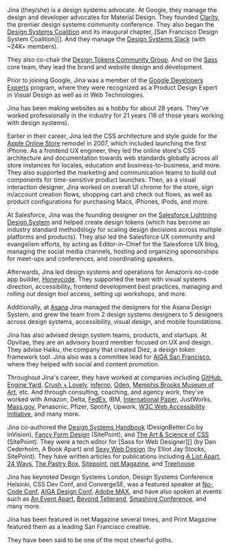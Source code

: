 Jina (they/she) is a design systems advocate. At Google, they manage the design and developer advocates for Material Design. They founded [Clarity][], the premier design systems community conference. They also began the [Design Systems Coalition][] and its inaugural chapter, [San Francisco Design System Coalition][]. And they manage the [Design Systems Slack][] (with ~24K+ members).

They also co-chair the [Design Tokens Community Group][]. And on the [Sass][] core team, they lead the brand and website design and development.

Prior to joining Google, Jina was a member of the [Google Developers Experts][] program, where they were recognized as a Product Design Expert in Visual Design as well as in Web Technologies.

Jina has been making websites as a hobby for about 28 years. They've worked professionally in the industry for 21 years (18 of those years working with design systems).

Earlier in their career, Jina led the CSS architecture and style guide for the [Apple Online Store][] remodel in 2007, which included launching the first iPhone. As a frontend UX engineer, they led the online store's CSS architecture and documentation towards web standards globally across all store instances for locales, education and business-to-business, and more. They also supported the marketing and communication teams to build out components for time-sensitive product launches. Then, as a visual interaction designer, Jina worked on overall UI chrome for the store, sign in/account creation flows, shopping cart and check out flows, as well as product configurations for purchasing Macs, iPhones, iPods, and more.

At Salesforce, Jina was the founding designer on the [Salesforce Lightning Design System][] and helped create design tokens (which has become an industry standard methodology for scaling design decisions across multiple platforms and products). They also led the Salesforce UX community and evangelism efforts, by acting as Editor-in-Chief for the Salesforce UX blog, managing the social media channels, hosting and organizing sponsorships for meet-ups and conferences, and coordinating speakers.

Afterwards, Jina led design systems and operations for Amazon’s no-code app builder, [Honeycode][]. They supported the team with visual systems direction, accessibility, frontend development best practices, managing and rolling out design tool access, setting up workshops, and more.

Additionally, at [Asana][] Jina managed the designers for the Asana Design System, and grew the team from 2 design systems designers to 5 designers across design systems, accessibility, visual design, and mobile foundations.

Jina has also advised design system teams, products, and startups. At Opvitae, they are an advisory board member focused on UX and design. They advise Haiku, the company that created Diez, a design token framework tool. Jina also was a committee lead for [AIGA San Francisco][], where they helped with social and content promotion.

Throughout Jina's career, they have worked at companies including [GitHub][], [Engine Yard][], [Crush + Lovely][], [inferno][], [Oden][], [Memphis Brooks Museum of Art][], etc. And through consulting, coaching, and agency work, they've worked with Amazon, Delta, [FedEx][], IBM, [International Paper][], JustWorks, [Mass.gov][], Panasonic, Pfizer, Spotify, Upwork, [W3C Web Accessibility Initiative][], and many more.

Jina co-authored the [Design Systems Handbook][] (DesignBetter.Co by InVision), [Fancy Form Design][] (SitePoint), and [The Art & Science of CSS][] (SitePoint). They were a tech editor for [Sass for Web Designer][] (by Dan Cederholm, A Book Apart) and [Sexy Web Design][] (by Elliot Jay Stocks, SitePoint). They have written articles for publications including [A List Apart][], [24 Ways][], [The Pastry Box][], [Sitepoint][], [net Magazine][], and [Treehouse][].

Jina has keynoted Design Systems London, Design Systems Conference Helsinki, CSS Dev Conf, and ConvergeSE, was a featured speaker at [No-Code Conf][], [AIGA Design Conf][], [Adobe MAX][], and have also spoken at events such as [An Event Apart][], [Beyond Tellerand][], [Smashing Conference][], and many more.

Jina has been featured in net Magazine several times, and Print Magazine featured them as a leading San Francisco creative.

They have been said to be one of the most cheerful goths.

[24 ways]: https://24ways.org/authors/jina/
[a list apart]: https://alistapart.com/article/writingainterfacestyleguide
[adobe max]: https://max.adobe.com/
[aiga design conf]: https://www.aiga.org/design/design-conferences/aiga-design-conference
[aiga san francisco]: http://aigasf.org/leadership/
[an event apart]: https://aneventapart.com/speakers/jina-bolton
[apple online store]: https://apple.com/
[asana]: https://asana.com/
[beyond tellerand]: https://beyondtellerrand.com/events/duesseldorf-2017/speakers/jina-anne
[clarity]: https://www.clarityconf.com/
[crush + lovely]: http://crushlovely.com/
[design systems coalition]: http://coalition.design.systems/
[design systems handbook]: https://www.designbetter.co/design-systems-handbook
[design systems slack]: http://slack.design.systems/
[design tokens community group]: https://www.designtokens.org/
[engine yard]: https://www.engineyard.com/
[fancy form design]: https://amzn.to/2yAj4w1
[fedex]: http://fedex.com/
[github]: https://github.com/
[google developers experts]: https://developers.google.com/experts/
[honeycode]: https://www.honeycode.aws/
[inferno]: https://creativeinferno.com/
[international paper]: http://www.internationalpaper.com/
[mass.gov]: https://www.mass.gov/
[memphis brooks museum of art]: http://www.brooksmuseum.org/
[net magazine]: https://www.creativebloq.com/net-magazine
[no-code conf]: https://webflow.com/blog/no-code-conf-2021-new-speakers-full-agenda
[oden]: http://oden.com/
[salesforce lightning design system]: https://www.lightningdesignsystem.com/
[san francisco design systems coalition]: https://www.sfdsc.co/
[sass]: https://sass-lang.com/
[sass for web designers]: https://amzn.to/2RJ81cF
[sexy web design]: https://amzn.to/2A6Z6uP
[sitepoint]: https://www.sitepoint.com/author/sushimonster/
[smashing conference]: https://smashingconf.com/
[the art & science of css]: https://amzn.to/2QOEJs0
[the pastry box]: https://the-pastry-box-project.net/baker/jina-bolton
[treehouse]: https://teamtreehouse.com/
[w3c web accessibility initiative]: https://www.w3.org/WAI/redesign/project.php#ack
